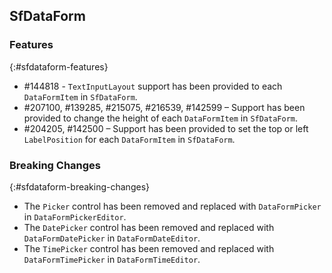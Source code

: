 ## SfDataForm

### Features
{:#sfdataform-features}

* \#144818 - `TextInputLayout` support has been provided to each `DataFormItem` in `SfDataForm`.
* \#207100, \#139285, \#215075, \#216539, \#142599 – Support has been provided to change the height of each `DataFormItem` in `SfDataForm`.
* \#204205, \#142500 – Support has been provided to set the top or left `LabelPosition` for each `DataFormItem` in `SfDataForm`.

### Breaking Changes
{:#sfdataform-breaking-changes}

* The `Picker` control has been removed and replaced with `DataFormPicker` in `DataFormPickerEditor`.
* The `DatePicker` control has been removed and replaced with `DataFormDatePicker` in `DataFormDateEditor`.
* The `TimePicker` control has been removed and replaced with `DataFormTimePicker` in `DataFormTimeEditor`.